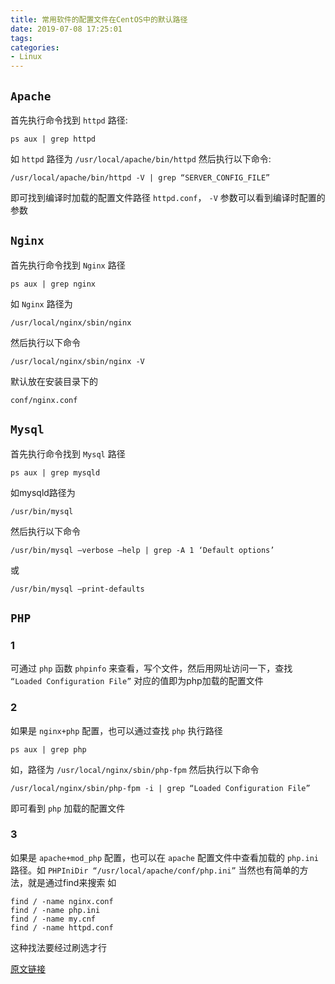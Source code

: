```yaml
---
title: 常用软件的配置文件在CentOS中的默认路径
date: 2019-07-08 17:25:01
tags:
categories:
- Linux
---
```


## <code>Apache</code>

首先执行命令找到 ```httpd``` 路径:
 ```
 ps aux | grep httpd
 ``` 
 如 ```httpd``` 路径为 ```/usr/local/apache/bin/httpd``` 然后执行以下命令:
  ```
  /usr/local/apache/bin/httpd -V | grep “SERVER_CONFIG_FILE”
  ``` 
  即可找到编译时加载的配置文件路径 ```httpd.conf```， ```-V``` 参数可以看到编译时配置的参数

## <code>Nginx</code>

首先执行命令找到 <code>Nginx</code> 路径
```
ps aux | grep nginx
```
如 <code>Nginx</code> 路径为
```
/usr/local/nginx/sbin/nginx
```
然后执行以下命令
```
/usr/local/nginx/sbin/nginx -V
```
默认放在安装目录下的 
```
conf/nginx.conf
```

## <code>Mysql</code>

首先执行命令找到 <code>Mysql</code> 路径
```
ps aux | grep mysqld
```
如mysqld路径为
```
/usr/bin/mysql
```
然后执行以下命令
```
/usr/bin/mysql –verbose –help | grep -A 1 ‘Default options’
```
或
```
/usr/bin/mysql –print-defaults
```

## <code>PHP</code>

### 1
可通过 ```php``` 函数 ```phpinfo``` 来查看，写个文件，然后用网址访问一下，查找 ```“Loaded Configuration File”``` 对应的值即为php加载的配置文件
### 2
如果是 ```nginx+php``` 配置，也可以通过查找 ```php``` 执行路径
```
ps aux | grep php
```
如，路径为 ```/usr/local/nginx/sbin/php-fpm```
然后执行以下命令
```
/usr/local/nginx/sbin/php-fpm -i | grep “Loaded Configuration File”
```
即可看到 ```php``` 加载的配置文件
### 3
如果是 ```apache+mod_php``` 配置，也可以在 ```apache``` 配置文件中查看加载的 ```php.ini``` 路径。如 ```PHPIniDir “/usr/local/apache/conf/php.ini”```
当然也有简单的方法，就是通过find来搜索
如
```
find / -name nginx.conf
find / -name php.ini
find / -name my.cnf
find / -name httpd.conf
```
这种找法要经过刷选才行

[原文链接](http://www.111cn.net/sys/CentOS/63491.htm)
